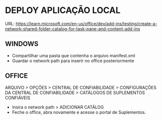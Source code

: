 # DEPLOY APLICAÇÃO LOCAL

URL: https://learn.microsoft.com/en-us/office/dev/add-ins/testing/create-a-network-shared-folder-catalog-for-task-pane-and-content-add-ins

## WINDOWS

- Compartilhar uma pasta que contenha o arquivo manifest.xml
- Guardar o network path para inserir no office posteriormente

## OFFICE

ARQUIVO > OPÇÕES > CENTRAL DE CONFIABILIDADE > CONFIGURAÇÕES DA CENTRAL DE CONFIABILIDADE > CATÁLOGOS DE SUPLEMENTOS CONFIÁVEIS
- Insira o network path > ADICIONAR CATÁLOG
- Feche o office, abra novamente e acesse o portal de Suplementos.